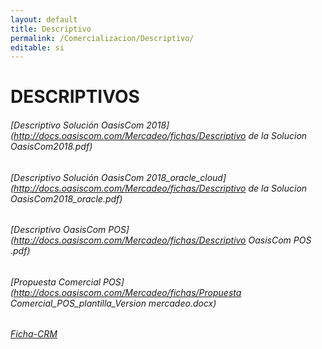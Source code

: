 ```yaml
---
layout: default
title: Descriptivo
permalink: /Comercializacion/Descriptivo/
editable: si
---
```


# DESCRIPTIVOS

###### [Descriptivo Solución OasisCom 2018](http://docs.oasiscom.com/Mercadeo/fichas/Descriptivo de la Solucion OasisCom2018.pdf)
###### [Descriptivo Solución OasisCom 2018_oracle_cloud](http://docs.oasiscom.com/Mercadeo/fichas/Descriptivo de la Solucion OasisCom2018_oracle.pdf)
###### [Descriptivo OasisCom POS](http://docs.oasiscom.com/Mercadeo/fichas/Descriptivo OasisCom POS .pdf)
###### [Propuesta Comercial POS](http://docs.oasiscom.com/Mercadeo/fichas/Propuesta Comercial_POS_plantilla_Version mercadeo.docx)
###### [Ficha-CRM](http://docs.oasiscom.com/Mercadeo/fichas/CRM-ficha.pdf)